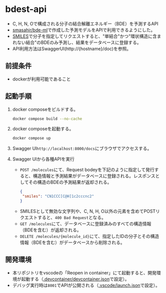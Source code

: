 # bdest-api
- C, H, N, Oで構成される分子の結合解離エネルギー（BDE）を予測するAPI
- [smasahir/bde-ml](https://github.com/smasahir/bde-ml)で作成した予測モデルをAPIで利用できるようにした。
- [SMILES](https://ja.wikipedia.org/wiki/SMILES%E8%A8%98%E6%B3%95)で分子を指定してリクエストすると、"単結合"かつ"環状構造に含まれない結合"のBDEのみ予測し、結果をデータベースに登録する。
- API利用方法はSwaggerUI(http://{hostname}/doc)を参照。

## 前提条件
- dockerが利用可能であること

## 起動手順
1. docker composeをビルドする。
   ```bash
   docker compose build --no-cache
   ```

2. docker composeを起動する。
   ```bash
   docker compose up
   ```

3. Swagger UI`http://localhost:8000/docs`にブラウザでアクセスする。

4. Swagger UIから各種APIを実行
   - `POST /molecules`にて、Request bodeyを下記のように指定して発行すると、構造情報と予測結果がデータベースに登録される。レスポンスとしてその構造のBDEの予測結果が返却される。
     ```json
     {
      "smiles": "CN1CCC[C@H]1c2cccnc2"
     }
     ```
   - SMILESとして無効な文字列や、C, N, H, O以外の元素を含めてPOSTリクエストすると、`400 Bad Request`となる。
   - `GET /molecules`にて、データベースに登録済みのすべての構造情報（BDEを含む）が返却される。
   - `DELETE /molecules/{molecule_id}`にて、指定したIDの分子とその構造情報（BDEを含む）がデータベースから削除される。

## 開発環境
- 本リポジトリをvscodeの「Reopen in container」にて起動すると、開発環境が起動する（[.devcontainer/devcontainer.json](.devcontainer/devcontainer.json)で設定）。
- デバッグ実行時は`8001`でAPIが公開される（[.vscode/launch.json](.vscode/launch.json)で設定）。
